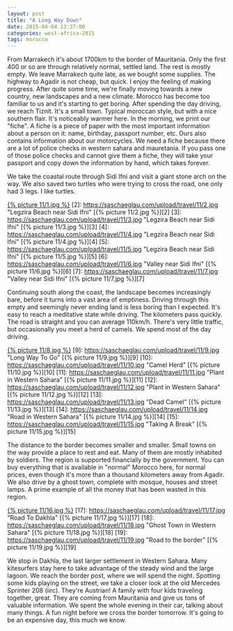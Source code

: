 ```yaml
---
layout: post
title: "A Long Way Down"
date: 2015-04-04 13:37:00
categories: west-africa-2015
tags: morocco
---
```

From Marrakech it's about 1700km to the border of Mauritania.
Only the first 400 or so are through relatively normal, settled land.
The rest is mostly empty.
We leave Marrakech quite late, as we bought some supplies.
The highway to Agadir is not cheap, but quick.
I enjoy the feeling of making progress.
After quite some time, we're finally moving towards a new country, new landscapes and a new climate.
Morocco has become too familiar to us and it's starting to get boring.
After spending the day driving, we reach Tiznit.
It's a small town.
Typical moroccan style, but with a nice southern flair.
It's noticeably warmer here.
In the morning, we print our "fiche".
A fiche is a piece of paper with the most important information about a person on it: name, birthday, passport number, etc. 
Ours also contains information about our motorcycles.
We need a fiche because there are a lot of police checks in western sahara and mauretania.
If you pass one of those police checks and cannot give them a fiche, they will take your passport and copy down the information by hand, which takes forever.

We take the coastal route through Sidi Ifni and visit a giant stone arch on the way.
We also saved two turtles who were trying to cross the road, one only had 3 legs.
I like turtles.

[1]: https://saschaeglau.com/upload/travel/11/1.jpg "3 legged turtle"
[{% picture 11/1.jpg %}][1]
[2]: https://saschaeglau.com/upload/travel/11/2.jpg "Legzira Beach near Sidi Ifni"
[{% picture 11/2.jpg %}][2]
[3]: https://saschaeglau.com/upload/travel/11/3.jpg "Legzira Beach near Sidi Ifni"
[{% picture 11/3.jpg %}][3]
[4]: https://saschaeglau.com/upload/travel/11/4.jpg "Legzira Beach near Sidi Ifni"
[{% picture 11/4.jpg %}][4]
[5]: https://saschaeglau.com/upload/travel/11/5.jpg "Legzira Beach near Sidi Ifni"
[{% picture 11/5.jpg %}][5]
[6]: https://saschaeglau.com/upload/travel/11/6.jpg "Valley near Sidi Ifni"
[{% picture 11/6.jpg %}][6]
[7]: https://saschaeglau.com/upload/travel/11/7.jpg "Valley near Sidi Ifni"
[{% picture 11/7.jpg %}][7]

Continuing south along the coast, the landscape becomes increasingly bare, before it turns into a vast area of emptiness.
Driving through this empty and seemingly never ending land is less boring than I expected.
It's easy to reach a meditative state while driving.
The kilometers pass quickly.
The road is straight and you can average 110km/h.
There's very little traffic, but occasionally you meet a herd of camels.
We spend most of the day driving.

[8]: https://saschaeglau.com/upload/travel/11/8.jpg "Coastline in Western Sahara"
[{% picture 11/8.jpg %}][8]
[9]: https://saschaeglau.com/upload/travel/11/9.jpg "Long Way To Go"
[{% picture 11/9.jpg %}][9]
[10]: https://saschaeglau.com/upload/travel/11/10.jpg "Camel Herd"
[{% picture 11/10.jpg %}][10]
[11]: https://saschaeglau.com/upload/travel/11/11.jpg "Plant in Western Sahara"
[{% picture 11/11.jpg %}][11]
[12]: https://saschaeglau.com/upload/travel/11/12.jpg "Plant in Western Sahara"
[{% picture 11/12.jpg %}][12]
[13]: https://saschaeglau.com/upload/travel/11/13.jpg "Dead Camel"
[{% picture 11/13.jpg %}][13]
[14]: https://saschaeglau.com/upload/travel/11/14.jpg "Road in Western Sahara"
[{% picture 11/14.jpg %}][14]
[15]: https://saschaeglau.com/upload/travel/11/15.jpg "Taking A Break"
[{% picture 11/15.jpg %}][15]

The distance to the border becomes smaller and smaller.
Small towns on the way provide a place to rest and eat.
Many of them are mostly inhabited by soldiers.
The region is supported financially by the government.
You can buy everything that is available in "normal" Morocco here, for normal prices, even though it's more than a thousand kilometers away from Agadir.
We also drive by a ghost town, complete with mosque, houses and street lamps.
A prime example of all the money that has been wasted in this region.

[16]: https://saschaeglau.com/upload/travel/11/16.jpg "Lighthouse in Boujdour"
[{% picture 11/16.jpg %}][16]
[17]: https://saschaeglau.com/upload/travel/11/17.jpg "Road To Dakhla"
[{% picture 11/17.jpg %}][17]
[18]: https://saschaeglau.com/upload/travel/11/18.jpg "Ghost Town in Western Sahara"
[{% picture 11/18.jpg %}][18]
[19]: https://saschaeglau.com/upload/travel/11/19.jpg "Road to the border"
[{% picture 11/19.jpg %}][19]

We stop in Dakhla, the last larger settlement in Western Sahara.
Many kitesurfers stay here to take advantage of the steady wind and the large lagoon.
We reach the border post, where we will spend the night.
Spotting some kids playing on the street, we take a closer look at the old Mercedes Sprinter 208 (iirc).
They're Austrian! A family with four kids traveling together, great.
They are coming from Mauritania and give us tons of valuable information.
We spent the whole evening in their car, talking about many things.
A fun night before we cross the border tomorrow.
It's going to be an expensive day, this much we know.
